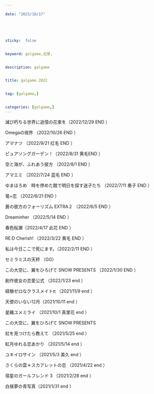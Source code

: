 ```yaml
---

date: "2023/10/17"





sticky:  false


keyword: galgame,记录,


description: galgame


title: galgame 2022


tag: [galgame,]


categories: [galgame,]
---
```


滅び朽ちる世界に追憶の花束を（2022/12/29 END ）

Omegaの視界 （2022/10/26 END ）

アマナツ （2022/9/21 红毛 END ）

ピュアソングガーデン！（2022/8/31 黄毛END ）

空と海が、ふれあう彼方 （2022/8/1 END ）

アマエミ （2022/7/24 蓝毛 END ）

ゆまほろめ　時を停めた館で明日を探す迷子たち （2022/7/11 奏子 END ）

竜+恋 （2022/6/21 END ）

蒼の彼方のフォーリズム EXTRA２ （2022/6/5 END ）

Dreaminher （2022/5/14 END ）

春色桜瀬（2022/4/17 此花 END ）

RE:D Cherish! （2022/3/22 黄毛 END ）

私は今日ここで死にます。（2022/2/11 END ）

セミラミスの天秤 （GG）

この大空に、翼をひろげて SNOW PRESENTS （2022/1/30 END ）

創作彼女の恋愛公式 （2022/1/23 end ）

経験ゼロなクラスメイトπ （2021/11/9 end ）

天使のいない12月（2021/10/11 end ）

星織ユメミライ （2021/10/1 真里花 end ）

この大空に、翼をひろげて SNOW PRESENTS

虹を見つけたら教えて （2021/5/25  end ）

紅月ゆれる恋あかり （2021/5/14 end ）

ユキイロサイン （2021/5/3 美久 end ）

さくらの雲＊スカアレットの恋 （2021/4/22 end ）

宿星のガールフレンド 3 （2021/2/28 end ）

白昼夢の青写真（2021/1/31 end ）